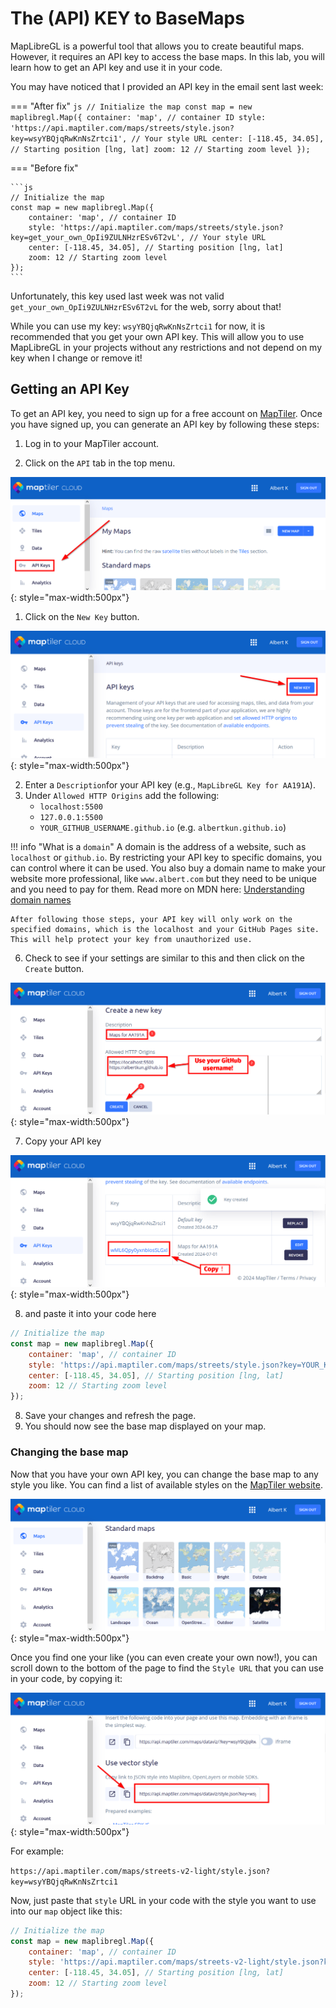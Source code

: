 # The (API) KEY to BaseMaps

MapLibreGL is a powerful tool that allows you to create beautiful maps. However, it requires an API key to access the base maps. In this lab, you will learn how to get an API key and use it in your code.

You may have noticed that I provided an API key in the email sent last week:

=== "After fix"
	```js
	// Initialize the map
	const map = new maplibregl.Map({
		container: 'map', // container ID
		style: 'https://api.maptiler.com/maps/streets/style.json?key=wsyYBQjqRwKnNsZrtci1', // Your style URL
		center: [-118.45, 34.05], // Starting position [lng, lat]
		zoom: 12 // Starting zoom level
	});
	```

=== "Before fix"

	```js
	// Initialize the map
	const map = new maplibregl.Map({
		container: 'map', // container ID
		style: 'https://api.maptiler.com/maps/streets/style.json?key=get_your_own_OpIi9ZULNHzrESv6T2vL', // Your style URL
		center: [-118.45, 34.05], // Starting position [lng, lat]
		zoom: 12 // Starting zoom level
	});
	```

Unfortunately, this key used last week was not valid `get_your_own_OpIi9ZULNHzrESv6T2vL` for the web, sorry about that!

While you can use my key: `wsyYBQjqRwKnNsZrtci1` for now, it is recommended that you get your own API key. This will allow you to use MapLibreGL in your projects without any restrictions and not depend on my key when I change or remove it!

## Getting an API Key

To get an API key, you need to sign up for a free account on [MapTiler](https://www.maptiler.com/). Once you have signed up, you can generate an API key by following these steps:

1. Log in to your MapTiler account.

2. Click on the `API` tab in the top menu.

![](././media/maptilerapi1.png){: style="max-width:500px"}

1. Click on the `New Key` button.

![](././media/maptilerapi2.png){: style="max-width:500px"}

2. Enter a `Description`for your API key (e.g., `MapLibreGL Key for AA191A`).
3. Under `Allowed HTTP Origins` add the following:
	-  `localhost:5500`
	-  `127.0.0.1:5500`
	-  `YOUR_GITHUB_USERNAME.github.io` (e.g. `albertkun.github.io`)


!!! info "What is a `domain`"
	A domain is the address of a website, such as `localhost` or `github.io`. By restricting your API key to specific domains, you can control where it can be used. You also buy a domain name to make your website more professional, like `www.albert.com` but they need to be unique and you need to pay for them. Read more on MDN here: [Understanding domain names](https://developer.mozilla.org/en-US/docs/Learn/Common_questions/What_is_a_domain_name)

	After following those steps, your API key will only work on the specified domains, which is the localhost and your GitHub Pages site. This will help protect your key from unauthorized use.
 
6. Check to see if your settings are similar to this and then click on the `Create` button.

![](././media/maptilerapi3.png){: style="max-width:500px"}



7. Copy your API key

![](././media/maptilerapi4.png){: style="max-width:500px"}

8. and paste it into your code here

```js title="js/init.js"
// Initialize the map
const map = new maplibregl.Map({
	container: 'map', // container ID
	style: 'https://api.maptiler.com/maps/streets/style.json?key=YOUR_KEY_GOES_HERE', // Style URL with your API key
	center: [-118.45, 34.05], // Starting position [lng, lat]
	zoom: 12 // Starting zoom level
});
```

8. Save your changes and refresh the page.
9.  You should now see the base map displayed on your map.

### Changing the base map

Now that you have your own API key, you can change the base map to any style you like. You can find a list of available styles on the [MapTiler website](https://cloud.maptiler.com/maps/).

![](././media/maptilerapi5.png){: style="max-width:500px"}

Once you find one your like (you can even create your own now!), you can scroll down to the bottom of the page to find the `Style URL` that you can use in your code, by copying it:

![](././media/maptilerapi6.png){: style="max-width:500px"}

For example:

`https://api.maptiler.com/maps/streets-v2-light/style.json?key=wsyYBQjqRwKnNsZrtci1`

Now, just paste that `style` URL in your code with the style you want to use into our `map` object like this:

```js title="js/init.js"
// Initialize the map
const map = new maplibregl.Map({
	container: 'map', // container ID
	style: 'https://api.maptiler.com/maps/streets-v2-light/style.json?key=wsyYBQjqRwKnNsZrtci1', // Style URL with your API key
	center: [-118.45, 34.05], // Starting position [lng, lat]
	zoom: 12 // Starting zoom level
});
```
